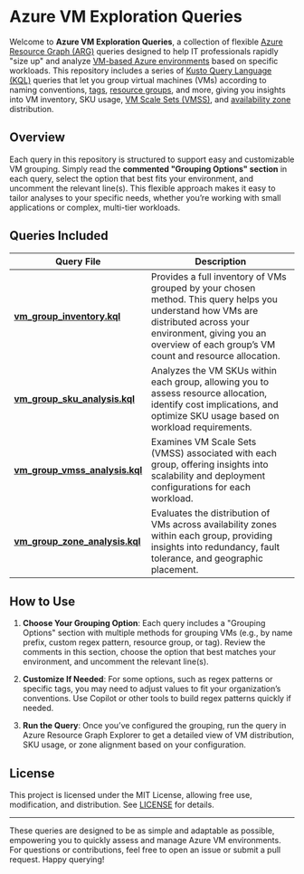# Azure VM Exploration Queries

Welcome to **Azure VM Exploration Queries**, a collection of flexible [Azure Resource Graph (ARG)](https://learn.microsoft.com/azure/governance/resource-graph/overview) queries designed to help IT professionals rapidly "size up" and analyze [VM-based Azure environments](https://learn.microsoft.com/azure/virtual-machines/overview) based on specific workloads. This repository includes a series of [Kusto Query Language (KQL)](https://learn.microsoft.com/kusto/query) queries that let you group virtual machines (VMs) according to naming conventions, [tags](https://learn.microsoft.com/azure/azure-resource-manager/management/tag-resources), [resource groups](https://learn.microsoft.com/azure/azure-resource-manager/management/manage-resource-groups-portal#what-is-a-resource-group), and more, giving you insights into VM inventory, SKU usage, [VM Scale Sets (VMSS)](https://learn.microsoft.com/azure/virtual-machine-scale-sets/overview), and [availability zone](https://learn.microsoft.com/azure/reliability/availability-zones-overview?tabs=azure-cli) distribution.

## Overview

Each query in this repository is structured to support easy and customizable VM grouping. Simply read the **commented "Grouping Options" section** in each query, select the option that best fits your environment, and uncomment the relevant line(s). This flexible approach makes it easy to tailor analyses to your specific needs, whether you’re working with small applications or complex, multi-tier workloads.

## Queries Included

| Query File                 | Description                                                                                                                                                   |
|----------------------------|---------------------------------------------------------------------------------------------------------------------------------------------------------------|
| [**vm_group_inventory.kql**](vm_group_inventory.kql) | Provides a full inventory of VMs grouped by your chosen method. This query helps you understand how VMs are distributed across your environment, giving you an overview of each group’s VM count and resource allocation. |
| [**vm_group_sku_analysis.kql**](vm_group_sku_analysis.kql) | Analyzes the VM SKUs within each group, allowing you to assess resource allocation, identify cost implications, and optimize SKU usage based on workload requirements. |
| [**vm_group_vmss_analysis.kql**](vm_group_vmss_analysis.kql) | Examines VM Scale Sets (VMSS) associated with each group, offering insights into scalability and deployment configurations for each workload. |
| [**vm_group_zone_analysis.kql**](vm_group_zone_analysis.kql) | Evaluates the distribution of VMs across availability zones within each group, providing insights into redundancy, fault tolerance, and geographic placement. |

## How to Use

1. **Choose Your Grouping Option**: Each query includes a "Grouping Options" section with multiple methods for grouping VMs (e.g., by name prefix, custom regex pattern, resource group, or tag). Review the comments in this section, choose the option that best matches your environment, and uncomment the relevant line(s).
  
2. **Customize If Needed**: For some options, such as regex patterns or specific tags, you may need to adjust values to fit your organization’s conventions. Use Copilot or other tools to build regex patterns quickly if needed.

3. **Run the Query**: Once you’ve configured the grouping, run the query in Azure Resource Graph Explorer to get a detailed view of VM distribution, SKU usage, or zone alignment based on your configuration.

## License

This project is licensed under the MIT License, allowing free use, modification, and distribution. See [LICENSE](./LICENSE) for details.

---

These queries are designed to be as simple and adaptable as possible, empowering you to quickly assess and manage Azure VM environments. For questions or contributions, feel free to open an issue or submit a pull request. Happy querying!
